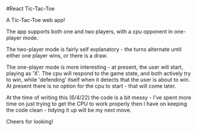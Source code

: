 #React Tic-Tac-Toe

A Tic-Tac-Toe web app!

The app supports both one and two players, with a cpu opponent in one-player mode.

The two-player mode is fairly self explanatory - the turns alternate until either one player wins, or there is a draw.

The one-player mode is more interesting - at present, the user will start, playing as 'X'. The cpu will respond to the game state, and both actively try to win, while 'defending' itself when it detects that the user is about to win. At present there is no option for the cpu to start - that will come later.

At the time of writing this (6/4/22) the code is a bit messy - I've spent more time on just trying to get the CPU to work properly then I have on keeping the code clean - tidying it up will be my next move.

Cheers for looking!
